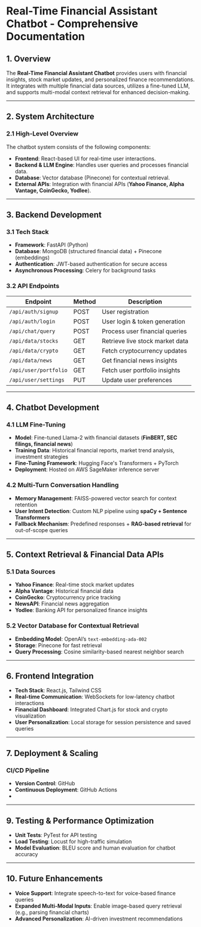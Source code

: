 # Real-Time Financial Assistant Chatbot - Comprehensive Documentation

## 1. Overview
The **Real-Time Financial Assistant Chatbot** provides users with financial insights, stock market updates, and personalized finance recommendations. It integrates with multiple financial data sources, utilizes a fine-tuned LLM, and supports multi-modal context retrieval for enhanced decision-making.

---

## 2. System Architecture

### 2.1 High-Level Overview
The chatbot system consists of the following components:
- **Frontend**: React-based UI for real-time user interactions.
- **Backend & LLM Engine**: Handles user queries and processes financial data.
- **Database**: Vector database (Pinecone) for contextual retrieval.
- **External APIs**: Integration with financial APIs (**Yahoo Finance, Alpha Vantage, CoinGecko, Yodlee**).

---

## 3. Backend Development

### 3.1 Tech Stack
- **Framework**: FastAPI (Python)
- **Database**: MongoDB (structured financial data) + Pinecone (embeddings)
- **Authentication**: JWT-based authentication for secure access
- **Asynchronous Processing**: Celery for background tasks

### 3.2 API Endpoints
| Endpoint              | Method | Description                        |
|----------------------|--------|----------------------------------|
| `/api/auth/signup`   | POST   | User registration                 |
| `/api/auth/login`    | POST   | User login & token generation     |
| `/api/chat/query`    | POST   | Process user financial queries    |
| `/api/data/stocks`   | GET    | Retrieve live stock market data   |
| `/api/data/crypto`   | GET    | Fetch cryptocurrency updates      |
| `/api/data/news`     | GET    | Get financial news insights       |
| `/api/user/portfolio`| GET    | Fetch user portfolio insights     |
| `/api/user/settings` | PUT    | Update user preferences           |

---

## 4. Chatbot Development

### 4.1 LLM Fine-Tuning
- **Model**: Fine-tuned Llama-2 with financial datasets (**FinBERT, SEC filings, financial news**)
- **Training Data**: Historical financial reports, market trend analysis, investment strategies
- **Fine-Tuning Framework**: Hugging Face's Transformers + PyTorch
- **Deployment**: Hosted on AWS SageMaker inference server

### 4.2 Multi-Turn Conversation Handling
- **Memory Management**: FAISS-powered vector search for context retention
- **User Intent Detection**: Custom NLP pipeline using **spaCy + Sentence Transformers**
- **Fallback Mechanism**: Predefined responses + **RAG-based retrieval** for out-of-scope queries

---

## 5. Context Retrieval & Financial Data APIs

### 5.1 Data Sources
- **Yahoo Finance**: Real-time stock market updates
- **Alpha Vantage**: Historical financial data
- **CoinGecko**: Cryptocurrency price tracking
- **NewsAPI**: Financial news aggregation
- **Yodlee**: Banking API for personalized finance insights

### 5.2 Vector Database for Contextual Retrieval
- **Embedding Model**: OpenAI’s `text-embedding-ada-002`
- **Storage**: Pinecone for fast retrieval
- **Query Processing**: Cosine similarity-based nearest neighbor search

---

## 6. Frontend Integration
- **Tech Stack**: React.js, Tailwind CSS
- **Real-time Communication**: WebSockets for low-latency chatbot interactions
- **Financial Dashboard**: Integrated Chart.js for stock and crypto visualization
- **User Personalization**: Local storage for session persistence and saved queries

---

## 7. Deployment & Scaling



### CI/CD Pipeline
- **Version Control**: GitHub
- **Continuous Deployment**: GitHub Actions 
- 

---

## 9. Testing & Performance Optimization
- **Unit Tests**: PyTest for API testing
- **Load Testing**: Locust for high-traffic simulation
- **Model Evaluation**: BLEU score and human evaluation for chatbot accuracy

---

## 10. Future Enhancements
- **Voice Support**: Integrate speech-to-text for voice-based finance queries
- **Expanded Multi-Modal Inputs**: Enable image-based query retrieval (e.g., parsing financial charts)
- **Advanced Personalization**: AI-driven investment recommendations

